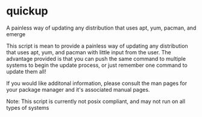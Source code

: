 quickup
=======

A painless way of updating any distribution that uses apt, yum, pacman, and emerge

This script is mean to provide a painless way of updating any distribution that uses apt, yum, and pacman with little input from the user. The advantage provided is that you can push the same command to multiple systems to begin the update process, or just remember one command to update them all!

If you would like additonal information, please consult the man pages for your package manager and it's associated manual pages.

Note: This script is currently not posix compliant, and may not run on all types of systems
